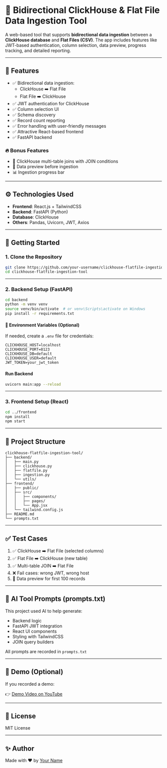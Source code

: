 # 🔄 Bidirectional ClickHouse & Flat File Data Ingestion Tool

A web-based tool that supports **bidirectional data ingestion** between a **ClickHouse database** and **Flat Files (CSV)**. The app includes features like JWT-based authentication, column selection, data preview, progress tracking, and detailed reporting.

---

## 📌 Features

- ✅ Bidirectional data ingestion:
  - ClickHouse ➡️ Flat File
  - Flat File ➡️ ClickHouse
- ✅ JWT authentication for ClickHouse
- ✅ Column selection UI
- ✅ Schema discovery
- ✅ Record count reporting
- ✅ Error handling with user-friendly messages
- ✅ Attractive React-based frontend
- ✅ FastAPI backend

### 🔥 Bonus Features
- 🔗 ClickHouse multi-table joins with JOIN conditions
- 👀 Data preview before ingestion
- 📊 Ingestion progress bar

---

## ⚙️ Technologies Used

- **Frontend**: React.js + TailwindCSS
- **Backend**: FastAPI (Python)
- **Database**: ClickHouse
- **Others**: Pandas, Uvicorn, JWT, Axios

---

## 🚀 Getting Started

### 1. Clone the Repository

```bash
git clone https://github.com/your-username/clickhouse-flatfile-ingestion-tool.git
cd clickhouse-flatfile-ingestion-tool
```

---

### 2. Backend Setup (FastAPI)

```bash
cd backend
python -m venv venv
source venv/bin/activate  # or venv\Scripts\activate on Windows
pip install -r requirements.txt
```

#### 🔐 Environment Variables (Optional)

If needed, create a `.env` file for credentials:

```env
CLICKHOUSE_HOST=localhost
CLICKHOUSE_PORT=8123
CLICKHOUSE_DB=default
CLICKHOUSE_USER=default
JWT_TOKEN=your_jwt_token
```

#### Run Backend

```bash
uvicorn main:app --reload
```

---

### 3. Frontend Setup (React)

```bash
cd ../frontend
npm install
npm start
```

---

## 📁 Project Structure

```
clickhouse-flatfile-ingestion-tool/
├── backend/
│   ├── main.py
│   ├── clickhouse.py
│   ├── flatfile.py
│   ├── ingestion.py
│   └── utils/
├── frontend/
│   ├── public/
│   ├── src/
│   │   ├── components/
│   │   ├── pages/
│   │   └── App.jsx
│   └── tailwind.config.js
├── README.md
└── prompts.txt
```

---

## ✅ Test Cases

1. ✅ ClickHouse ➡️ Flat File (selected columns)
2. ✅ Flat File ➡️ ClickHouse (new table)
3. ✅ Multi-table JOIN ➡️ Flat File
4. ❌ Fail cases: wrong JWT, wrong host
5. 👀 Data preview for first 100 records

---

## 🤖 AI Tool Prompts (prompts.txt)

This project used AI to help generate:
- Backend logic
- FastAPI JWT integration
- React UI components
- Styling with TailwindCSS
- JOIN query builders

All prompts are recorded in `prompts.txt`

---

## 📸 Demo (Optional)

If you recorded a demo:

👉 [Demo Video on YouTube](https://youtu.be/your-demo-link)

---

## 📄 License

MIT License

---

## ✨ Author

Made with ❤️ by [Your Name](https://github.com/your-username)
